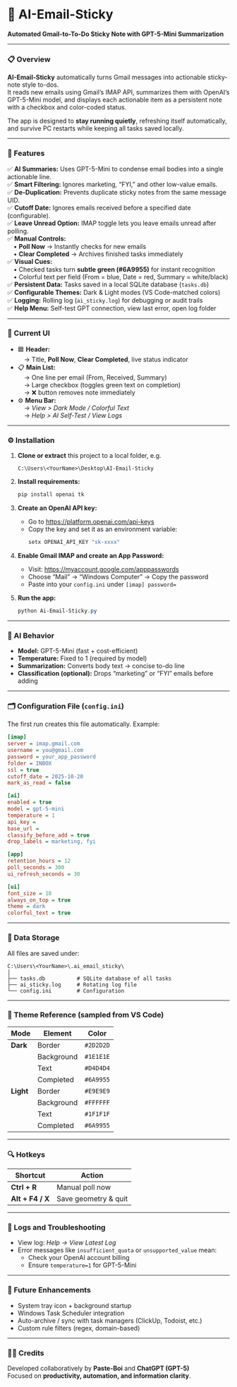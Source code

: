 
# 🧠 AI-Email-Sticky  
**Automated Gmail-to-To-Do Sticky Note with GPT-5-Mini Summarization**

---

### 📋 Overview
**AI-Email-Sticky** automatically turns Gmail messages into actionable sticky-note style to-dos.  
It reads new emails using Gmail’s IMAP API, summarizes them with OpenAI’s GPT-5-Mini model, and displays each actionable item as a persistent note with a checkbox and color-coded status.  

The app is designed to **stay running quietly**, refreshing itself automatically, and survive PC restarts while keeping all tasks saved locally.

---

### 🚀 Features
✅ **AI Summaries:** Uses GPT-5-Mini to condense email bodies into a single actionable line.  
✅ **Smart Filtering:** Ignores marketing, “FYI,” and other low-value emails.  
✅ **De-Duplication:** Prevents duplicate sticky notes from the same message UID.  
✅ **Cutoff Date:** Ignores emails received before a specified date (configurable).  
✅ **Leave Unread Option:** IMAP toggle lets you leave emails unread after polling.  
✅ **Manual Controls:**  
 • **Poll Now** → Instantly checks for new emails  
 • **Clear Completed** → Archives finished tasks immediately  
✅ **Visual Cues:**  
 • Checked tasks turn **subtle green (#6A9955)** for instant recognition  
 • Colorful text per field (From = blue, Date = red, Summary = white/black)  
✅ **Persistent Data:** Tasks saved in a local SQLite database (`tasks.db`)  
✅ **Configurable Themes:** Dark & Light modes (VS Code-matched colors)  
✅ **Logging:** Rolling log (`ai_sticky.log`) for debugging or audit trails  
✅ **Help Menu:** Self-test GPT connection, view last error, open log folder  

---

### 🧩 Current UI
- 🟦 **Header:**  
 → Title, **Poll Now**, **Clear Completed**, live status indicator  
- 📋 **Main List:**  
 → One line per email (From, Received, Summary)  
 → Large checkbox (toggles green text on completion)  
 → ❌ button removes note immediately  
- ⚙️ **Menu Bar:**  
 → *View > Dark Mode / Colorful Text*  
 → *Help > AI Self-Test / View Logs*  

---

### ⚙️ Installation

1. **Clone or extract** this project to a local folder, e.g.  
   ```
   C:\Users\<YourName>\Desktop\AI-Email-Sticky
   ```

2. **Install requirements:**
   ```bash
   pip install openai tk
   ```

3. **Create an OpenAI API key:**
   - Go to https://platform.openai.com/api-keys  
   - Copy the key and set it as an environment variable:
     ```powershell
     setx OPENAI_API_KEY "sk-xxxx"
     ```

4. **Enable Gmail IMAP and create an App Password:**
   - Visit: https://myaccount.google.com/apppasswords  
   - Choose “Mail” → “Windows Computer” → Copy the password  
   - Paste into your `config.ini` under `[imap] password=`  

5. **Run the app:**
   ```powershell
   python Ai-Email-Sticky.py
   ```

---

### 🧠 AI Behavior
- **Model:** GPT-5-Mini (fast + cost-efficient)  
- **Temperature:** Fixed to 1 (required by model)  
- **Summarization:** Converts body text → concise to-do line  
- **Classification (optional):** Drops “marketing” or “FYI” emails before adding  

---

### 🗂 Configuration File (`config.ini`)
The first run creates this file automatically. Example:

```ini
[imap]
server = imap.gmail.com
username = you@gmail.com
password = your_app_password
folder = INBOX
ssl = true
cutoff_date = 2025-10-20
mark_as_read = false

[ai]
enabled = true
model = gpt-5-mini
temperature = 1
api_key =
base_url =
classify_before_add = true
drop_labels = marketing, fyi

[app]
retention_hours = 12
poll_seconds = 300
ui_refresh_seconds = 30

[ui]
font_size = 10
always_on_top = true
theme = dark
colorful_text = true
```

---

### 💾 Data Storage
All files are saved under:  
```
C:\Users\<YourName>\.ai_email_sticky\
│
├── tasks.db          # SQLite database of all tasks
├── ai_sticky.log     # Rotating log file
└── config.ini        # Configuration
```

---

### 🎨 Theme Reference (sampled from VS Code)
| Mode | Element | Color |
|------|----------|--------|
| **Dark** | Border | `#2D2D2D` |
| | Background | `#1E1E1E` |
| | Text | `#D4D4D4` |
| | Completed | `#6A9955` |
| **Light** | Border | `#E9E9E9` |
| | Background | `#FFFFFF` |
| | Text | `#1F1F1F` |
| | Completed | `#6A9955` |

---

### 🔍 Hotkeys
| Shortcut | Action |
|-----------|---------|
| **Ctrl + R** | Manual poll now |
| **Alt + F4 / X** | Save geometry & quit |

---

### 🧾 Logs and Troubleshooting
- View log: *Help → View Latest Log*  
- Error messages like `insufficient_quota` or `unsupported_value` mean:  
  - Check your OpenAI account billing  
  - Ensure `temperature=1` for GPT-5-Mini  

---

### 🧱 Future Enhancements
- System tray icon + background startup  
- Windows Task Scheduler integration  
- Auto-archive / sync with task managers (ClickUp, Todoist, etc.)  
- Custom rule filters (regex, domain-based)  

---

### 👨‍💻 Credits
Developed collaboratively by **Paste-Boi** and **ChatGPT (GPT-5)**  
Focused on **productivity, automation, and information clarity**.
